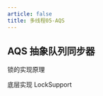 ```yaml
---
article: false
title: 多线程05-AQS
---
```


## AQS 抽象队列同步器

锁的实现原理

底层实现
    LockSupport














